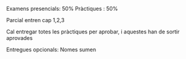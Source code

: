 
Examens presencials: 50%
Pràctiques : 50%


Parcial entren cap 1,2,3

Cal entregar totes les pràctiques per aprobar, i aquestes han de sortir aprovades

Entregues opcionals: Nomes sumen